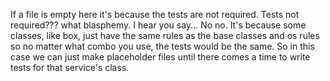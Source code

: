 If a file is empty here it's because the tests are not required. 
Tests not required??? what blasphemy. I hear you say...
No no. It's because some classes, like box, just have the same rules as the base
classes and os rules so no matter what combo you use, the tests would be the same.
So in this case we can just make placeholder files until there comes a time to write
tests for that service's class.
